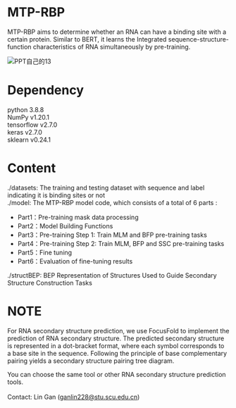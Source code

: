 # MTP-RBP

MTP-RBP aims to determine whether an RNA can have a binding site with a certain protein. Similar to BERT, it learns the Integrated sequence-structure-function characteristics of RNA simultaneously by pre-training.


![PPT自己的13](https://github.com/user-attachments/assets/386a1816-7b33-40bf-af33-203e78639e24)




# Dependency <br>

python 3.8.8 <br>NumPy v1.20.1 <br>tensorflow v2.7.0 <br>keras v2.7.0 <br>sklearn v0.24.1 <br>

# Content <br>

./datasets: The training and testing dataset with sequence and label indicating it is binding sites or not<br>
./model: The MTP-RBP model code, which consists of a total of 6 parts :

- Part1：Pre-training mask data processing
- Part2：Model Building Functions
- Part3：Pre-training Step 1: Train  MLM and BFP pre-training tasks
- Part4：Pre-training Step 2: Train MLM, BFP and SSC pre-training tasks
- Part5：Fine tuning
- Part6：Evaluation of fine-tuning results

./structBEP: BEP Representation of Structures Used to Guide Secondary Structure Construction Tasks<br>

# NOTE

For RNA secondary structure prediction, we use FocusFold to implement the prediction of RNA secondary structure. The predicted secondary structure is represented in a dot-bracket format, where each symbol corresponds to a base site in the sequence. Following the principle of base complementary pairing yields a secondary structure pairing tree diagram. 

You can choose the same tool or other RNA secondary structure prediction tools.<br><br>
Contact: Lin Gan (ganlin228@stu.scu.edu.cn)
